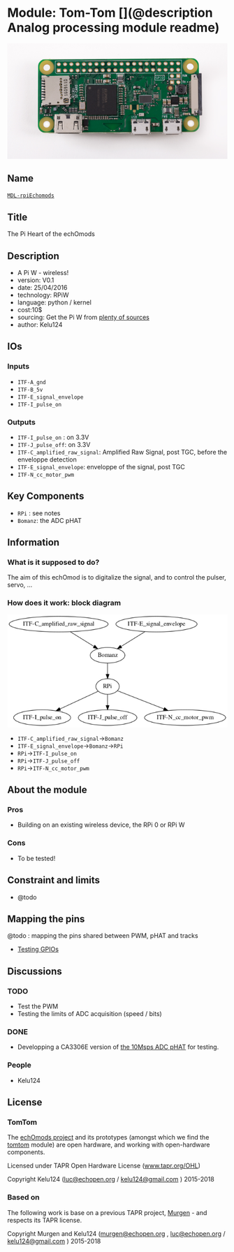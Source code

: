 # Module: Tom-Tom [](@description Analog processing module readme)

![](/tomtom/viewme.png)

## Name

[`MDL-rpiEchomods`]()

## Title

The Pi Heart of the echOmods

## Description

* A Pi W - wireless!
* version: V0.1
* date: 25/04/2016
* technology: RPiW
* language: python / kernel
* cost:10$
* sourcing: Get the Pi W from [plenty of sources](https://www.raspberrypi.org/products/pi-zero-w/)
* author: Kelu124

## IOs

### Inputs

* `ITF-A_gnd`
* `ITF-B_5v`
* `ITF-E_signal_envelope`
* `ITF-I_pulse_on`

### Outputs

* `ITF-I_pulse_on` : on 3.3V
* `ITF-J_pulse_off`: on 3.3V
* `ITF-C_amplified_raw_signal`: Amplified Raw Signal, post TGC, before the enveloppe detection	
* `ITF-E_signal_envelope`: enveloppe of the signal, post TGC
* `ITF-N_cc_motor_pwm`

## Key Components

* `RPi` : see notes
* `Bomanz`: the ADC pHAT

## Information

### What is it supposed to do?

The aim of this echOmod is to digitalize the signal, and to control the pulser, servo, ...

### How does it work: block diagram

![Block schema](/tomtom/source/blocks.png)

* `ITF-C_amplified_raw_signal`->`Bomanz`
* `ITF-E_signal_envelope`->`Bomanz`->`RPi`
* `RPi`->`ITF-I_pulse_on`
* `RPi`->`ITF-J_pulse_off`
* `RPi`->`ITF-N_cc_motor_pwm`



## About the module

### Pros

* Building on an existing wireless device, the RPi 0 or RPi W

### Cons

* To be tested!

## Constraint and limits

* @todo

## Mapping the pins

@todo : mapping the pins shared between PWM, pHAT and tracks
* [Testing GPIOs](/tomtom/20170425-ExploringGPIOs.md)

## Discussions

### TODO

* Test the PWM
* Testing the limits of ADC acquisition (speed / bits)

### DONE

* Developping a CA3306E version of [the 10Msps ADC pHAT](https://github.com/kelu124/bomanz/blob/master/CA3306E/20170422-FirstAcqs.ipynb) for testing.

### People

* Kelu124

## License

### TomTom 

The [echOmods project](https://github.com/kelu124/echomods) and its prototypes (amongst which we find the [tomtom](/tomtom/) module) are open hardware, and working with open-hardware components.

Licensed under TAPR Open Hardware License (www.tapr.org/OHL)

Copyright Kelu124 (luc@echopen.org / kelu124@gmail.com ) 2015-2018

### Based on 

The following work is base on a previous TAPR project, [Murgen](https://github.com/kelu124/murgen-dev-kit) - and respects its TAPR license.

Copyright Murgen and Kelu124 (murgen@echopen.org , luc@echopen.org / kelu124@gmail.com ) 2015-2018

